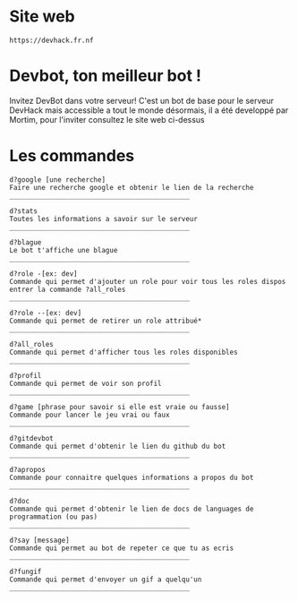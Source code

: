 # Site web
    https://devhack.fr.nf

#  Devbot, ton meilleur bot !
Invitez DevBot dans votre serveur! C'est un bot de base pour le serveur DevHack mais accessible a tout le monde désormais, il a été developpé par Mortim, pour l'inviter consultez le site web ci-dessus

# Les commandes

    d?google [une recherche]
    Faire une recherche google et obtenir le lien de la recherche
    _____________________________________________
    
    d?stats 
    Toutes les informations a savoir sur le serveur
    _____________________________________________
    
    d?blague
    Le bot t'affiche une blague
    _____________________________________________
    
    d?role -[ex: dev] 
    Commande qui permet d'ajouter un role pour voir tous les roles dispos entrer la commande ?all_roles
    _____________________________________________
    
    d?role --[ex: dev] 
    Commande qui permet de retirer un role attribué*
    _____________________________________________
    
    d?all_roles
    Commande qui permet d'afficher tous les roles disponibles
    _____________________________________________
    
    d?profil
    Commande qui permet de voir son profil
    _____________________________________________
    
    d?game [phrase pour savoir si elle est vraie ou fausse]
    Commande pour lancer le jeu vrai ou faux
    _____________________________________________
    
    d?gitdevbot
    Commande qui permet d'obtenir le lien du github du bot
    _____________________________________________
    
    d?apropos
    Commande pour connaitre quelques informations a propos du bot   
    _____________________________________________
    
    d?doc
    Commande qui permet d'obtenir le lien de docs de languages de programmation (ou pas)
    _____________________________________________
    
    d?say [message]
    Commande qui permet au bot de repeter ce que tu as ecris
    _____________________________________________
    
    d?fungif
    Commande qui permet d'envoyer un gif a quelqu'un
    _____________________________________________
